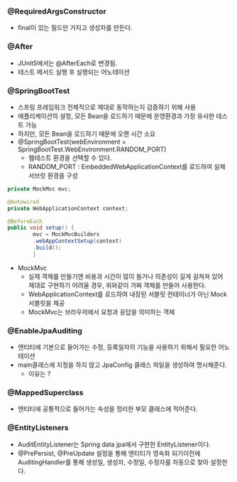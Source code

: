

### @RequiredArgsConstructor
- final이 있는 필드만 가지고 생성자를 만든다.

### @After

- JUnit5에서는 @AfterEach로 변경됨.
- 테스트 메서드 실행 후 실행되는 어노테이션


### @SpringBootTest

- 스프링 프레임워크 전체적으로 제대로 동작하는지 검증하기 위해 사용
- 애플리케이션의 설정, 모든 Bean을 로드하기 때문에 운영환경과 가장 유사한 테스트 가능
- 하지만, 모든 Bean을 로드하기 때문에 오랜 시간 소요
- @SpringBootTest(webEnvironment = SpringBootTest.WebEnvironment.RANDOM_PORT)
    - 웹테스트 환경을 선택할 수 있다.
    - RANDOM_PORT : EmbeddedWebApplicationContext를 로드하여 실제 서브릿 환경을 구성
    
```java
private MockMvc mvc;

@Autowired
private WebApplicationContext context;

@BeforeEach
public void setup() {
        mvc = MockMvcBuilders
        .webAppContextSetup(context)
        .build();
        }
```

- MockMvc
    - 실제 객체를 만들기엔 비용과 시간이 많이 들거나 의존성이 길게 걸쳐져 있어 <br>
    제대로 구현하기 어려울 경우, 위와같이 가짜 객체를 만들어 사용한다.
    - WebApplicationContext를 로드하여 내장된 서블릿 컨테이너가 아닌 Mock 서블릿을 제공
    - MockMvc는 브라우저에서 요청과 응답을 의미하는 객체
  
### @EnableJpaAuditing

- 엔티티에 기본으로 들어가는 수정, 등록일자의 기능을 사용하기 위해서 필요한 어노테이션
- main클래스에 지정을 하지 않고 JpaConfig 클래스 파일을 생성하여 명시해준다.
    - 이유는 ?

### @MappedSuperclass
- 엔티티에 공통적으로 들어가는 속성을 정리한 부모 클래스에 적어준다.


### @EntityListeners
- AuditEntityListener는 Spring data jpa에서 구현한 EntityListener이다. 
- @PrePersist, @PreUpdate 설정을 통해 엔티티가 영속화 되기이전에 AuditingHandler를 통해 
  생성일, 생성자, 수정일, 수정자를 자동으로 찾아 설정한다.



